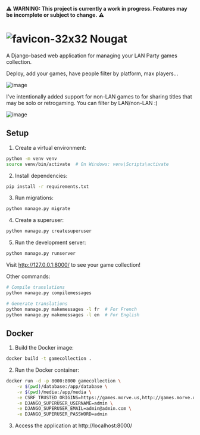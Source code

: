 ⚠️ **WARNING: This project is currently a work in progress. Features may be incomplete or subject to change.** ⚠️

# ![favicon-32x32](https://github.com/user-attachments/assets/debe8331-52dd-4c74-bdff-aa69ba67db62) Nougat
A Django-based web application for managing your LAN Party games collection.

Deploy, add your games, have people filter by platform, max players...

![image](https://github.com/user-attachments/assets/7e05e1b6-f880-4dd0-862d-420d9fe63897)

I've intentionally added support for non-LAN games to for sharing titles that may be solo or retrogaming. You can filter by LAN/non-LAN :)

![image](https://github.com/user-attachments/assets/ff8a7b57-df05-4988-8d2a-67300589185b)


## Setup

1. Create a virtual environment:
```bash
python -m venv venv
source venv/bin/activate  # On Windows: venv\Scripts\activate
```

2. Install dependencies:
```bash
pip install -r requirements.txt
```

3. Run migrations:
```bash
python manage.py migrate
```

4. Create a superuser:
```bash
python manage.py createsuperuser
```

5. Run the development server:
```bash
python manage.py runserver
```

Visit http://127.0.0.1:8000/ to see your game collection! 

Other commands:
```bash
# Compile translations
python manage.py compilemessages

# Generate translations
python manage.py makemessages -l fr  # For French
python manage.py makemessages -l en  # For English
```

## Docker

1. Build the Docker image:
```bash
docker build -t gamecollection .
```

2. Run the Docker container:
```bash
docker run -d -p 8000:8000 gamecollection \
    -v $(pwd)/database:/app/database \
    -v $(pwd)/media:/app/media \
    -e CSRF_TRUSTED_ORIGINS=https://games.morve.us,http://games.morve.us \
    -e DJANGO_SUPERUSER_USERNAME=admin \
    -e DJANGO_SUPERUSER_EMAIL=admin@admin.com \
    -e DJANGO_SUPERUSER_PASSWORD=admin
```

3. Access the application at http://localhost:8000/


